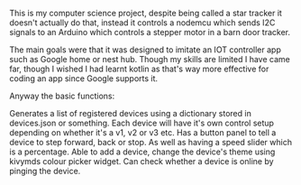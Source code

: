 This is my computer science project, despite being called a star tracker it doesn't actually do that, instead it controls a nodemcu which sends I2C signals to an Arduino which controls a stepper motor in a barn door tracker. 

The main goals were that it was designed to imitate an IOT controller app such as Google home or nest hub. Though my skills are limited I have came far, though I wished I had learnt kotlin as that's way more effective for coding an app since Google supports it.

Anyway the basic functions:

Generates a list of registered devices using a dictionary stored in devices.json or something.
Each device will have it's own control setup depending on whether it's a v1, v2 or v3 etc.
Has a button panel to tell a device to step forward, back or stop. As well as having a speed slider which is a percentage.
Able to add a device, change the device's theme using kivymds colour picker widget.
Can check whether a device is online by pinging the device.
